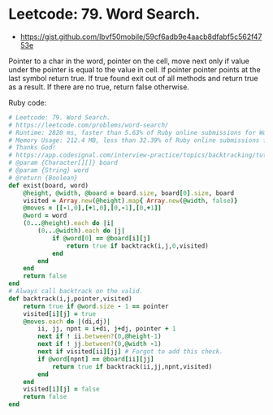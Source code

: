 # Leetcode: 79. Word Search.

- https://gist.github.com/lbvf50mobile/59cf6adb9e4aacb8dfabf5c562f4753e

Pointer to a char in the word, pointer on the cell, move next only if value under the pointer is equal to the value in cell. If pointer pointer points at the last symbol return true. If true found exit out of all methods and return true as a result. If there are no true, return false otherwise.


Ruby code:
```Ruby
# Leetcode: 79. Word Search.
# https://leetcode.com/problems/word-search/
# Runtime: 2820 ms, faster than 5.63% of Ruby online submissions for Word Search.
# Memory Usage: 212.4 MB, less than 32.39% of Ruby online submissions for Word Search.
# Thanks God!
# https://app.codesignal.com/interview-practice/topics/backtracking/tutorial
# @param {Character[][]} board
# @param {String} word
# @return {Boolean}
def exist(board, word)
    @height, @width, @board = board.size, board[0].size, board
    visited = Array.new(@height).map{ Array.new(@width, false)}
    @moves = [[-1,0],[+1,0],[0,-1],[0,+1]]
    @word = word
    (0...@height).each do |i|
        (0...@width).each do |j|
            if @word[0] == @board[i][j]
                return true if backtrack(i,j,0,visited)
            end
        end
    end
    return false
end
# Always call backtrack on the valid.
def backtrack(i,j,pointer,visited)
    return true if @word.size - 1 == pointer
    visited[i][j] = true
    @moves.each do |(di,dj)|
        ii, jj, npnt = i+di, j+dj, pointer + 1
        next if ! ii.between?(0,@height-1) 
        next if ! jj.between?(0,@width -1) 
        next if visited[ii][jj] # Forgot to add this check.
        if @word[npnt] == @board[ii][jj]
            return true if backtrack(ii,jj,npnt,visited)
        end
    end
    visited[i][j] = false
    return false
end
```